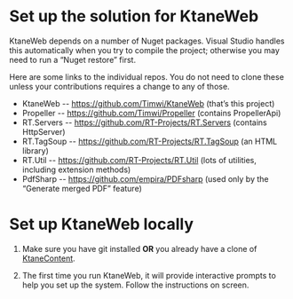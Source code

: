 # Set up the solution for KtaneWeb

KtaneWeb depends on a number of Nuget packages. Visual Studio handles this automatically when you try to compile the project; otherwise you may need to run a “Nuget restore” first.

Here are some links to the individual repos. You do not need to clone these unless your contributions requires a change to any of those.

- KtaneWeb -- <https://github.com/Timwi/KtaneWeb> (that’s this project)
- Propeller -- <https://github.com/Timwi/Propeller> (contains PropellerApi)
- RT.Servers -- <https://github.com/RT-Projects/RT.Servers> (contains HttpServer)
- RT.TagSoup -- <https://github.com/RT-Projects/RT.TagSoup> (an HTML library)
- RT.Util -- <https://github.com/RT-Projects/RT.Util> (lots of utilities, including extension methods)
- PdfSharp -- <https://github.com/empira/PDFsharp> (used only by the “Generate merged PDF” feature)

# Set up KtaneWeb locally

1. Make sure you have git installed **OR** you already have a clone of [KtaneContent](https://github.com/Timwi/KtaneContent).

2. The first time you run KtaneWeb, it will provide interactive prompts to help you set up the system. Follow the instructions on screen.
